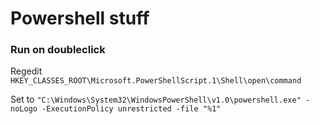 # Powershell stuff

### Run on doubleclick
Regedit
`HKEY_CLASSES_ROOT\Microsoft.PowerShellScript.1\Shell\open\command`

Set to
`"C:\Windows\System32\WindowsPowerShell\v1.0\powershell.exe" -noLogo -ExecutionPolicy unrestricted -file "%1"`
